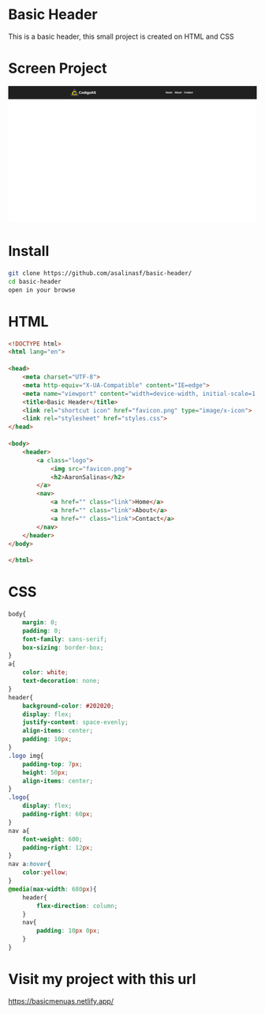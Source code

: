 # Basic Header

This is a basic header, this small project is created on HTML and CSS

# Screen Project

![project screen](img/screen.png)

# Install

```sh
git clone https://github.com/asalinasf/basic-header/
cd basic-header
open in your browse
```


# HTML
```html
<!DOCTYPE html>
<html lang="en">

<head>
    <meta charset="UTF-8">
    <meta http-equiv="X-UA-Compatible" content="IE=edge">
    <meta name="viewport" content="width=device-width, initial-scale=1.0">
    <title>Basic Header</title>
    <link rel="shortcut icon" href="favicon.png" type="image/x-icon">
    <link rel="stylesheet" href="styles.css">
</head>

<body>
    <header>
        <a class="logo">
            <img src="favicon.png">
            <h2>AaronSalinas</h2>
        </a>
        <nav>
            <a href="" class="link">Home</a>
            <a href="" class="link">About</a>
            <a href="" class="link">Contact</a>
        </nav>
    </header>
</body>

</html>
```

# CSS
```css
body{
    margin: 0;
    padding: 0;
    font-family: sans-serif;
    box-sizing: border-box;
}
a{
    color: white;
    text-decoration: none;
}
header{
    background-color: #202020;
    display: flex;
    justify-content: space-evenly;
    align-items: center;
    padding: 10px;
}
.logo img{
    padding-top: 7px;
    height: 50px;
    align-items: center;
}
.logo{
    display: flex;
    padding-right: 60px;
}
nav a{
    font-weight: 600;
    padding-right: 12px;
}
nav a:hover{
    color:yellow;
}
@media(max-width: 680px){
    header{
        flex-direction: column;
    }
    nav{
        padding: 10px 0px;
    }
}
```
# Visit my project with this url

https://basicmenuas.netlify.app/
